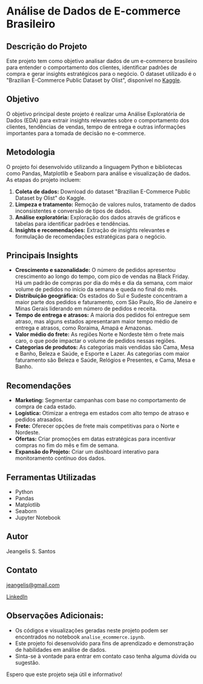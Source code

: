 # Análise de Dados de E-commerce Brasileiro

## Descrição do Projeto

Este projeto tem como objetivo analisar dados de um e-commerce brasileiro para entender o comportamento dos clientes, identificar padrões de compra e gerar insights estratégicos para o negócio. O dataset utilizado é o "Brazilian E-Commerce Public Dataset by Olist", disponível no [Kaggle](https://www.kaggle.com/datasets/olistbr/brazilian-ecommerce).

## Objetivo

O objetivo principal deste projeto é realizar uma Análise Exploratória de Dados (EDA) para extrair insights relevantes sobre o comportamento dos clientes, tendências de vendas, tempo de entrega e outras informações importantes para a tomada de decisão no e-commerce.

## Metodologia

O projeto foi desenvolvido utilizando a linguagem Python e bibliotecas como Pandas, Matplotlib e Seaborn para análise e visualização de dados. As etapas do projeto incluem:

1. **Coleta de dados:** Download do dataset "Brazilian E-Commerce Public Dataset by Olist" do Kaggle.
2. **Limpeza e tratamento:** Remoção de valores nulos, tratamento de dados inconsistentes e conversão de tipos de dados.
3. **Análise exploratória:** Exploração dos dados através de gráficos e tabelas para identificar padrões e tendências.
4. **Insights e recomendações:** Extração de insights relevantes e formulação de recomendações estratégicas para o negócio.

## Principais Insights

* **Crescimento e sazonalidade:** O número de pedidos apresentou crescimento ao longo do tempo, com pico de vendas na Black Friday. Há um padrão de compras por dia do mês e dia da semana, com maior volume de pedidos no início da semana e queda no final do mês.
* **Distribuição geográfica:** Os estados do Sul e Sudeste concentram a maior parte dos pedidos e faturamento, com São Paulo, Rio de Janeiro e Minas Gerais liderando em número de pedidos e receita.
* **Tempo de entrega e atrasos:** A maioria dos pedidos foi entregue sem atraso, mas alguns estados apresentaram maior tempo médio de entrega e atrasos, como Roraima, Amapá e Amazonas.
* **Valor médio do frete:** As regiões Norte e Nordeste têm o frete mais caro, o que pode impactar o volume de pedidos nessas regiões.
* **Categorias de produtos:** As categorias mais vendidas são Cama, Mesa e Banho, Beleza e Saúde, e Esporte e Lazer. As categorias com maior faturamento são Beleza e Saúde, Relógios e Presentes, e Cama, Mesa e Banho.

## Recomendações

* **Marketing:** Segmentar campanhas com base no comportamento de compra de cada estado.
* **Logística:** Otimizar a entrega em estados com alto tempo de atraso e pedidos atrasados.
* **Frete:** Oferecer opções de frete mais competitivas para o Norte e Nordeste.
* **Ofertas:** Criar promoções em datas estratégicas para incentivar compras no fim do mês e fim de semana.
* **Expansão do Projeto:** Criar um dashboard interativo para monitoramento contínuo dos dados.

## Ferramentas Utilizadas

* Python
* Pandas
* Matplotlib
* Seaborn
* Jupyter Notebook

## Autor

Jeangelis S. Santos

## Contato

jeangelis@gmail.com

[LinkedIn](www.linkedin.com/in/jeangelis)


## Observações Adicionais:

* Os códigos e visualizações geradas neste projeto podem ser encontrados no notebook `analise_ecommerce.ipynb`.
* Este projeto foi desenvolvido para fins de aprendizado e demonstração de habilidades em análise de dados.
* Sinta-se à vontade para entrar em contato caso tenha alguma dúvida ou sugestão.

Espero que este projeto seja útil e informativo!